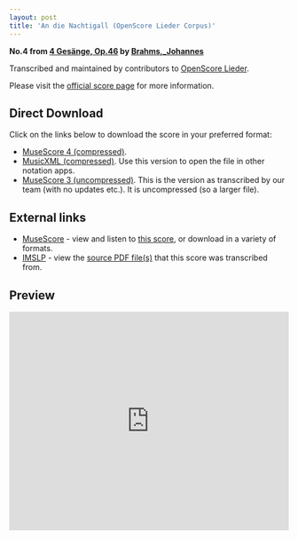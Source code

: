 ```yaml
---
layout: post
title: 'An die Nachtigall (OpenScore Lieder Corpus)'
---
```


__No.4 from [4 Gesänge, Op.46](https://fourscoreandmore.org/openscore/lieder/Brahms,_Johannes/4_Gesänge,_Op.46/) by [Brahms,_Johannes](https://fourscoreandmore.org/openscore/lieder/Brahms,_Johannes)__

Transcribed and maintained by contributors to [OpenScore Lieder].

Please visit the [official score page] for more information.

[official score page]: https://musescore.com/openscore-lieder-corpus/scores/5084966
[OpenScore Lieder]: https://musescore.com/openscore-lieder-corpus

## Direct Download

Click on the links below to download the score in your preferred format:
- [MuseScore 4 (compressed)](https://github.com/openscore/lieder/blob/main/scores/Brahms,_Johannes/4_Gesänge,_Op.46/4_An_die_Nachtigall/lc5084966.mscz?raw=true).
- [MusicXML (compressed)](https://github.com/openscore/lieder/blob/main/scores/Brahms,_Johannes/4_Gesänge,_Op.46/4_An_die_Nachtigall/lc5084966.mxl?raw=true). Use this version to open the file in other notation apps.
- [MuseScore 3 (uncompressed)](https://github.com/openscore/lieder/blob/main/scores/Brahms,_Johannes/4_Gesänge,_Op.46/4_An_die_Nachtigall/lc5084966.mscx?raw=true). This is the version as transcribed by our team (with no updates etc.). It is uncompressed (so a larger file).

## External links

- [MuseScore] - view and listen to [this score][MuseScore], or download in a variety of formats.
- [IMSLP] - view the [source PDF file(s)][IMSLP] that this score was transcribed from.

[MuseScore]: https://musescore.com/score/5084966
[IMSLP]: https://imslp.org/wiki/Special:ReverseLookup/79670

## Preview

<iframe width="100%" height="394" src="https://musescore.com/openscore-lieder-corpus/scores/5084966/embed" frameborder="0" allowfullscreen allow="autoplay; fullscreen"></iframe>
